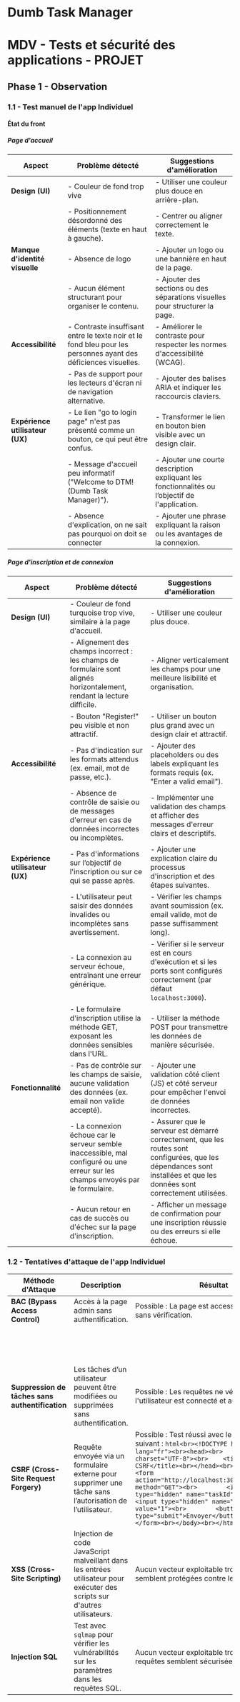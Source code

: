# Dumb Task Manager

# MDV - Tests et sécurité des applications - PROJET

## Phase 1 - Observation

### 1.1 - Test manuel de l'app Individuel

#### État du front

##### Page d'accueil

| **Aspect**                  | **Problème détecté**                                                                                          | **Suggestions d'amélioration**                                                                                           |
|-----------------------------|--------------------------------------------------------------------------------------------------------------|--------------------------------------------------------------------------------------------------------------------------|
| **Design (UI)**             | - Couleur de fond trop vive                                                      | - Utiliser une couleur plus douce en arrière-plan.                                                                              |
|                             | - Positionnement désordonné des éléments (texte en haut à gauche).                                           | - Centrer ou aligner correctement le texte.                                                                               |
| **Manque d'identité visuelle** | - Absence de logo                                            | - Ajouter un logo ou une bannière en haut de la page.                                                                    |
|                             | - Aucun élément structurant pour organiser le contenu.                                                       | - Ajouter des sections ou des séparations visuelles pour structurer la page.                                             |
| **Accessibilité**           | - Contraste insuffisant entre le texte noir et le fond bleu pour les personnes ayant des déficiences visuelles.| - Améliorer le contraste pour respecter les normes d'accessibilité (WCAG).                                               |
|                             | - Pas de support pour les lecteurs d'écran ni de navigation alternative.                                     | - Ajouter des balises ARIA et indiquer les raccourcis claviers.                                                          |
| **Expérience utilisateur (UX)** | - Le lien "go to login page" n'est pas présenté comme un bouton, ce qui peut être confus.                    | - Transformer le lien en bouton bien visible avec un design clair.                                                       |
|                             | - Message d'accueil peu informatif ("Welcome to DTM! (Dumb Task Manager)").                                  | - Ajouter une courte description expliquant les fonctionnalités ou l’objectif de l'application.                         |
|                             | - Absence d'explication, on ne sait pas pourquoi on doit se connecter                                 |       - Ajouter une phrase expliquant la raison ou les avantages de la connexion.               |                                                              |

##### Page d'inscription et de connexion

| **Aspect**                  | **Problème détecté**                                                                                                   | **Suggestions d'amélioration**                                                                                           |
|-----------------------------|-----------------------------------------------------------------------------------------------------------------------|--------------------------------------------------------------------------------------------------------------------------|
| **Design (UI)**             | - Couleur de fond turquoise trop vive, similaire à la page d'accueil.                                                | - Utiliser une couleur plus douce.                                                           |
|                             | - Alignement des champs incorrect : les champs de formulaire sont alignés horizontalement, rendant la lecture difficile.| - Aligner verticalement les champs pour une meilleure lisibilité et organisation.                                        |
|                             | - Bouton "Register!" peu visible et non attractif.                                                                   | - Utiliser un bouton plus grand avec un design clair et attractif.                                                       |
| **Accessibilité**           | - Pas d'indication sur les formats attendus (ex. email, mot de passe, etc.).                                           | - Ajouter des placeholders ou des labels expliquant les formats requis (ex. "Enter a valid email").                      |
|                             | - Absence de contrôle de saisie ou de messages d'erreur en cas de données incorrectes ou incomplètes.                  | - Implémenter une validation des champs et afficher des messages d'erreur clairs et descriptifs.                         |
| **Expérience utilisateur (UX)** | - Pas d'informations sur l’objectif de l'inscription ou sur ce qui se passe après.                                      | - Ajouter une explication claire du processus d'inscription et des étapes suivantes.                                     |
|                             | - L'utilisateur peut saisir des données invalides ou incomplètes sans avertissement.                                  | - Vérifier les champs avant soumission (ex. email valide, mot de passe suffisamment long).                                |
|                             | - La connexion au serveur échoue, entraînant une erreur générique.                                       | - Vérifier si le serveur est en cours d'exécution et si les ports sont configurés correctement (par défaut `localhost:3000`). |
|                             | - Le formulaire d'inscription utilise la méthode GET, exposant les données sensibles dans l'URL.                      | - Utiliser la méthode POST pour transmettre les données de manière sécurisée.                                            |
| **Fonctionnalité**          | - Pas de contrôle sur les champs de saisie, aucune validation des données (ex. email non valide accepté).              | - Ajouter une validation côté client (JS) et côté serveur pour empêcher l'envoi de données incorrectes.                  |
|                             | - La connexion échoue car le serveur semble inaccessible, mal configuré ou une erreur sur les champs envoyés par le formulaire.                                            | - Assurer que le serveur est démarré correctement, que les routes sont configurées, que les dépendances sont installées et que les données sont correctement utilisées.|
|                             | - Aucun retour en cas de succès ou d'échec sur la page d'inscription.                                                 | - Afficher un message de confirmation pour une inscription réussie ou des erreurs si elle échoue.                        |                     |

### 1.2 - Tentatives d'attaque de l'app Individuel

| **Méthode d'Attaque**       | **Description**                                                                                                                                              | **Résultat**                                                                                              | **Solution Proposée**                                                                                                                                                                                                                                                                                       |
|-----------------------------|--------------------------------------------------------------------------------------------------------------------------------------------------------------|----------------------------------------------------------------------------------------------------------|---------------------------------------------------------------------------------------------------------------------------------------------------------------------------------------------------------------------------------------------------------------------------------|
| **BAC (Bypass Access Control)** | Accès à la page admin sans authentification.                                                                                                              | Possible : La page est accessible directement sans vérification.                                         | Ajouter un middleware d'authentification                                           |
|                             |                                                                                                                                                              |                                                                                                          | Implémenter un contrôle des rôles pour l'accès admin                                                                                                                             |
| **Suppression de tâches sans authentification** | Les tâches d’un utilisateur peuvent être modifiées ou supprimées sans authentification.                                                             | Possible : Les requêtes ne vérifient pas si l'utilisateur est connecté et autorisé.                      | Ajouter une vérification d'autorisation                             |
| **CSRF (Cross-Site Request Forgery)** | Requête envoyée via un formulaire externe pour supprimer une tâche sans l’autorisation de l’utilisateur.                                               | Possible : Test réussi avec le formulaire suivant : ```html<br><!DOCTYPE html><br><html lang="fr"><br><head><br>    <meta charset="UTF-8"><br>    <title>Test CSRF</title><br></head><br><body><br>    <form action="http://localhost:3000/tasks/remove" method="GET"><br>        <input type="hidden" name="taskId" value="1"><br>        <input type="hidden" name="userId" value="1"><br>        <button type="submit">Envoyer</button><br>    </form><br></body><br></html><br>``` | Configurer les cookies avec `SameSite=Lax` ou `SameSite=Strict` Ajouter un token CSRF |
| **XSS (Cross-Site Scripting)** | Injection de code JavaScript malveillant dans les entrées utilisateur pour exécuter des scripts sur d'autres utilisateurs.                                  | Aucun vecteur exploitable trouvé : Les entrées semblent protégées contre les injections.                 |                                                                                   |
| **Injection SQL**           | Test avec `sqlmap` pour vérifier les vulnérabilités sur les paramètres dans les requêtes SQL.                                                                | Aucun vecteur exploitable trouvé : Les requêtes semblent sécurisées.                                     |                                                                                              |







 
